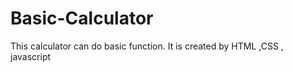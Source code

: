 # Basic-Calculator
This calculator can do basic function. It is created by  HTML ,CSS , javascript 
